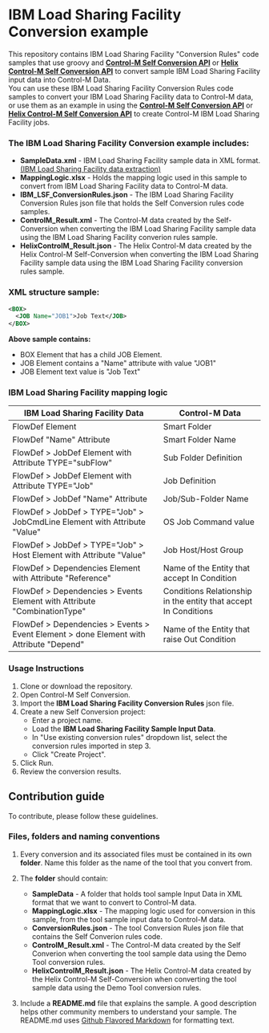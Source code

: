 # IBM Load Sharing Facility Conversion example
This repository contains IBM Load Sharing Facility "Conversion Rules" code samples that use groovy and [**Control-M Self Conversion API**](https://docs.bmc.com/docs/ctmselfconv/control-m-self-conversion-api-814570051.html) or [**Helix Control-M Self Conversion API**](https://docs.bmc.com/docs/ctmsaasselfconv/control-m-saas-self-conversion-home-967323185.html) to convert sample IBM Load Sharing Facility input data into Control-M Data.<br> 
You can use these IBM Load Sharing Facility Conversion Rules code samples to convert your IBM Load Sharing Facility data to Control-M data, or use them as an example in using the [**Control-M Self Conversion API**](https://docs.bmc.com/docs/ctmselfconv/control-m-self-conversion-api-814570051.html) or [**Helix Control-M Self Conversion API**](https://docs.bmc.com/docs/ctmsaasselfconv/control-m-saas-self-conversion-home-967323185.html) to create Control-M IBM Load Sharing Facility jobs.

### The IBM Load Sharing Facility Conversion example includes:
* __SampleData.xml__ - IBM Load Sharing Facility sample data in XML format. [(IBM Load Sharing Facility data extraction)](https://github.com/controlm/self-conversion-api-community-solutions/tree/master/Load-Sharing-Facility#extract-Load-Sharing-Facility-data-in-xml-format)
* __MappingLogic.xlsx__ - Holds the mapping logic used in this sample to convert from IBM Load Sharing Facility data to Control-M data.
* __IBM_LSF_ConversionRules.json__ - The IBM Load Sharing Facility Conversion Rules json file that holds the Self Conversion rules code samples.
* __ControlM_Result.xml__ - The Control-M data created by the Self-Conversion when converting the IBM Load Sharing Facility sample data using the IBM Load Sharing Facility converion rules sample.
* __HelixControlM_Result.json__ - The Helix Control-M data created by the Helix Control-M Self-Conversion when converting the IBM Load Sharing Facility sample data using the IBM Load Sharing Facility conversion rules sample. 

### XML structure sample:
```xml 
<BOX>
  <JOB Name="JOB1">Job Text</JOB>
</BOX> 
```
 __Above sample contains:__
* BOX Element that has a child JOB Element. 
* JOB Element contains a "Name" attribute with value "JOB1"
* JOB Element text value is "Job Text"

### IBM Load Sharing Facility mapping logic  
IBM Load Sharing Facility Data | Control-M Data
-|-
FlowDef Element|Smart Folder
FlowDef "Name" Attribute|Smart Folder Name
FlowDef > JobDef Element with Attribute TYPE="subFlow"|Sub Folder Definition
FlowDef > JobDef Element with Attribute TYPE="Job"|Job Definition
FlowDef > JobDef "Name" Attribute|Job/Sub-Folder Name
FlowDef > JobDef > TYPE="Job" > JobCmdLine Element with Attribute "Value"|OS Job Command value
FlowDef > JobDef > TYPE="Job" > Host Element with Attribute "Value"| Job Host/Host Group
FlowDef > Dependencies Element with Attribute "Reference"|Name of the Entity that accept In Condition
FlowDef > Dependencies > Events Element with Attribute "CombinationType"|Conditions Relationship in the entity that accept In Conditions
FlowDef > Dependencies > Events > Event Element > done Element with Attribute "Depend"|Name of the Entity that raise Out Condition

### Usage Instructions
1. Clone or download the repository.
2. Open Control-M Self Conversion.
3. Import the __IBM Load Sharing Facility Conversion Rules__ json file.
4. Create a new Self Conversion project: 
   * Enter a project name.
   * Load the **IBM Load Sharing Facility Sample Input Data**.
   * In "Use existing conversion rules" dropdown list, select the conversion rules imported in step 3.
   * Click "Create Project".
5. Click Run.
6. Review the conversion results.

## Contribution guide
To contribute, please follow these guidelines.

### Files, folders and naming conventions
1. Every conversion and its associated files must be contained in its own **folder**. Name this folder as the name of the tool that you convert from.
2. The __folder__ should contain:
   * __SampleData__ - A folder that holds tool sample Input Data in XML format that we want to convert to Control-M data.
   * __MappingLogic.xlsx__ - The mapping logic used for conversion in this sample, from the  tool sample input data to Control-M data.
   * __ConversionRules.json__ - The tool Conversion Rules json file that contains the Self Converion rules code.
   * __ControlM_Result.xml__ - The Control-M data created by the Self Converion when converting the tool sample data using the Demo Tool conversion rules.    
   * __HelixControlM_Result.json__ - The Helix Control-M data created by the Helix Control-M Self-Conversion when converting the tool sample data using the Demo Tool conversion rules.   

   

3. Include a **README.md** file that explains the sample. A good description helps other community members to understand your sample. The README.md uses [Github Flavored Markdown](https://guides.github.com/features/mastering-markdown/) for formatting text.